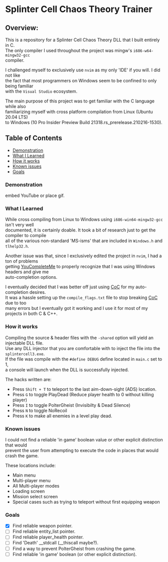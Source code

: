 # Splinter Cell Chaos Theory Trainer
  
## Overview:
This is a repository for a Splinter Cell Chaos Theory DLL that I built entirely in C.  
The only compiler I used throughout the project was mingw's <code>i686-w64-mingw32-gcc</code>  
compiler.  

I challenged myself to exclusively use <code>nvim</code> as my only 'IDE' if you will. I did not like  
the fact that most programmers on Windows seem to be confined to only being familiar  
with the <code>Visual Studio</code> ecosystem.

The main purpose of this project was to get familiar with the C language while also  
familiarizing myself with cross platform compilation from Linux (Ubuntu 20.04 LTS)  
to Windows (10 Pro Insider Preview Build 21318.rs_prerelease.210216-1530).

## Table of Contents
  - [Demonstration](#demonstration)
  - [What I Learned](#what-i-learned)
  - [How it works](#how-it-works)
  - [Known issues](#known-issues)
  - [Goals](#Goals)
  
### Demonstration
embed YouTube or place gif.

### What I Learned
While cross compiling from Linux to Windows using <code>i686-win64-mingw32-gcc</code> isn't very well  
documented, it is certainly doable. It took a bit of research just to get the compiler to compile  
all of the various non-standard 'MS-isms' that are included in <code>Windows.h</code> and <code>tlhelp32.h</code>.

Another issue was that, since I exclusively edited the project in <code>nvim</code>, I had a ton of problems  
getting [YouCompleteMe](https://github.com/ycm-core/YouCompleteMe) to properly recognize that I was using Windows headers and give me  
auto-completion options.  

I eventually decided that I was better off just using [CoC](https://github.com/neoclide/coc.nvim) for my auto-completion desires.  
It was a hassle setting up the <code>compile_flags.txt</code> file to stop breaking [CoC](https://github.com/neoclide/coc.nvim) due to too  
many errors but I eventually got it working and I use it for most of my projects in both C & C++.

### How it works
Compiling the source & header files with the <code>-shared</code> option will yield an injectable DLL file.  
Use any DLL injector that you are comfortable with to inject the file into the <code>splintercell3.exe</code>.  
If the file was compile with the <code>#define DEBUG</code> define located in <code>main.c</code> set to 1,  
a console will launch when the DLL is successfully injected.

The hacks written are:
- Press <code>Shift + T</code> to teleport to the last aim-down-sight (ADS) location.
- Press <code>G</code> to toggle PlayDead (Reduce player health to 0 without killing player)
- Press <code>I</code> to toggle PolterGheist (Invisibilty & Dead Silence)
- Press <code>N</code> to toggle NoRecoil
- Press <code>K</code> to make all enemies in a level play dead.

### Known issues
I could not find a reliable 'in game' boolean value or other explicit distinction that would  
prevent the user from attempting to execute the code in places that would crash the game.  

These locations include:
- Main menu
- Multi-player menu
- All Multi-player modes
- Loading screen
- Mission select screen
- Special cases such as trying to teleport without first equipping weapon

### Goals
 - [x] Find reliable weapon pointer.
 - [ ] Find reliable entity_list pointer.
 - [ ] Find reliable player_health pointer.
 - [ ] Find 'Death' __stdcall (__thiscall maybe?).
 - [ ] Find a way to prevent PolterGheist from crashing the game.
 - [ ] Find reliable 'in game' boolean (or other explicit distinction).
